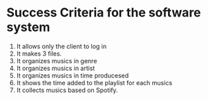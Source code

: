 # Success Criteria for the software system #
1. It allows only the client to log in
1. It makes 3 files.
1. It organizes musics in genre
1. It organizes musics in artist
1. It organizes musics in time producesed
1. It shows the time added to the playlist for each musics
1. It collects musics based on Spotify.

